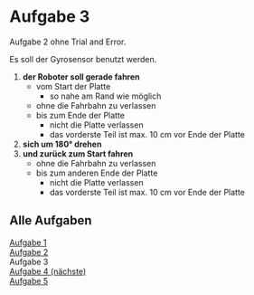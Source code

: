 # Aufgabe 3

Aufgabe 2 ohne Trial and Error.

Es soll der Gyrosensor benutzt werden.

1. **der Roboter soll gerade fahren**
   - vom Start der Platte
     - so nahe am Rand wie möglich
   - ohne die Fahrbahn zu verlassen
   - bis zum Ende der Platte
     - nicht die Platte verlassen
     - das vorderste Teil ist max. 10 cm vor Ende der Platte
2. **sich um 180° drehen**
3. **und zurück zum Start fahren**
   - ohne die Fahrbahn zu verlassen
   - bis zum anderen Ende der Platte
     - nicht die Platte verlassen
     - das vorderste Teil ist max. 10 cm vor Ende der Platte

## Alle Aufgaben
[Aufgabe 1](e1.md)  
[Aufgabe 2](e2.md)  
Aufgabe 3  
[Aufgabe 4 (nächste)](e4.md)  
[Aufgabe 5](e5.md)  